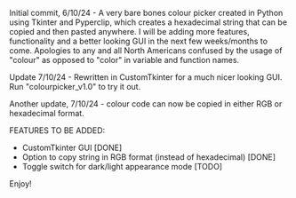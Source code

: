 Initial commit, 6/10/24 - A very bare bones colour picker created in Python using Tkinter and Pyperclip, which creates a hexadecimal string that can be copied and then pasted anywhere. I will be adding more features, functionality and a better looking GUI in the next few weeks/months to come. Apologies to any and all North Americans confused by the usage of "colour" as opposed to "color" in variable and function names. 

Update 7/10/24 - Rewritten in CustomTkinter for a much nicer looking GUI. Run "colourpicker_v1.0" to try it out. 

Another update, 7/10/24 - colour code can now be copied in either RGB or hexadecimal format.

FEATURES TO BE ADDED:
- CustomTkinter GUI [DONE]
- Option to copy string in RGB format (instead of hexadecimal) [DONE]
- Toggle switch for dark/light appearance mode [TODO]

Enjoy!
